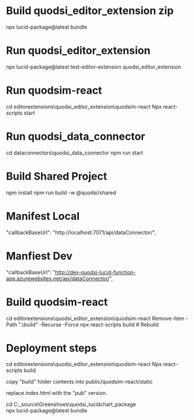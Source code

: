 # Build quodsi_editor_extension zip

npx lucid-package@latest bundle

# Run quodsi_editor_extension

npx lucid-package@latest test-editor-extension quodsi_editor_extension

# Run quodsim-react

cd editorextensions\quodsi_editor_extension\quodsim-react
Npx react-scripts start

# Run quodsi_data_connector

cd dataconnectors\quodsi_data_connector
npm run start

# Build Shared Project

npm install
npm run build -w @quodsi/shared

# Manifest Local

"callbackBaseUrl": "http://localhost:7071/api/dataConnector/",

# Manfiest Dev

"callbackBaseUrl": "http://dev-quodsi-lucid-function-app.azurewebsites.net/api/dataConnector/",


# Build quodsim-react

cd editorextensions\quodsi_editor_extension\quodsim-react
Remove-Item -Path ".\build" -Recurse -Force
npx react-scripts build # Rebuild

# Deployment steps
cd editorextensions\quodsi_editor_extension\quodsim-react
Npx react-scripts build

copy "build" folder contents into public/quodsim-react/static

replace index.html with the "pub" version.

cd C:\_source\Greenshoes\quodsi_lucidchart_package\
npx lucid-package@latest bundle
